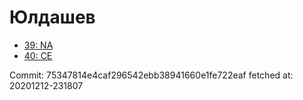 # Юлдашев
- [39: NA](39.md)
- [40: CE](40.md)

Commit: 75347814e4caf296542ebb38941660e1fe722eaf
 fetched at: 20201212-231807

